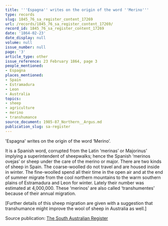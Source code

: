 ```yaml
---
title: '''Espagna'' writes on the origin of the word ''Merino'''
type: records
slug: 1845_76_sa_register_content_17269
url: /records/1845_76_sa_register_content_17269/
record_id: 1845_76_sa_register_content_17269
date: '1864-02-23'
date_display: null
volume: null
issue_number: null
page: '3'
article_type: other
issue_reference: 23 February 1864, page 3
people_mentioned:
- Espagna
places_mentioned:
- Spain
- Estramadura
- Leon
- Australia
topics:
- sheep
- agriculture
- merino
- transhumance
source_document: 1985-87_Northern__Argus.md
publication_slug: sa-register
---
```


'Espagna' writes on the origin of the word ‘Merino’.

It is a Spanish word, corrupted from the Latin ‘merinas’ or Majorinus’ implying a superintendent of sheepwalks; hence the Spanish ‘merinos ovejas’ or sheep under the care of the merino or major.  There are two kinds of sheep in Spain.  The coarse-woolled do not travel and are housed inside in winter. The fine-woolled spend all their time in the open air and at the end of summer migrate from the cool northern mountains to the warm southern plains of Estramadura and Leon for winter.  Lately their number was estimated at 4,000,000.  These ‘merinos’ are also called ‘transhumentes’ because of their annual migration.

[Further details of this sheep migration are given with a suggestion that transhumance might improve the wool of sheep in Australia as well.]

Source publication: [The South Australian Register](/publications/sa-register/)
